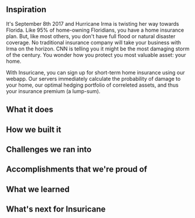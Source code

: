 ## Inspiration

It's September 8th 2017 and Hurricane Irma is twisting her way towards Florida. Like 95% of home-owning Floridians, you have a home insurance plan. But, like most others, you don't have full flood or natural disaster coverage. No traditional insurance company will take your business with Irma on the horizon. CNN is telling you it might be the most damaging storm of the century. You wonder how you protect you most valuable asset: your home. 

With Insuricane, you can sign up for short-term home insurance using our webapp. Our servers immediately calculate the probability of damage to your home, our optimal hedging portfolio of correleted assets, and thus your insurance premium (a lump-sum).

## What it does



## How we built it

## Challenges we ran into

## Accomplishments that we're proud of

## What we learned

## What's next for Insuricane
